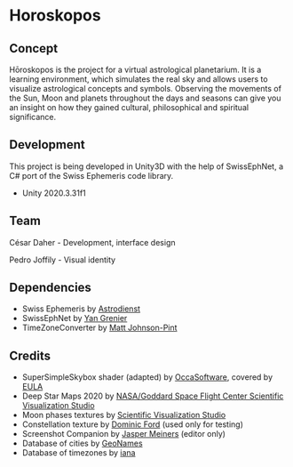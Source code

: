# Horoskopos
## Concept

Hōroskopos is the project for a virtual astrological planetarium. It is a learning environment, which simulates the real sky and allows users to visualize astrological concepts and symbols. Observing the movements of the Sun, Moon and planets throughout the days and seasons can give you an insight on how they gained cultural, philosophical and spiritual significance.

## Development

This project is being developed in Unity3D with the help of SwissEphNet, a C# port of the Swiss Ephemeris code library. 

* Unity 2020.3.31f1

## Team

César Daher - Development, interface design

Pedro Joffily - Visual identity

## Dependencies

* Swiss Ephemeris by [Astrodienst](https://www.astro.com/swisseph/)
* SwissEphNet by [Yan Grenier](https://github.com/ygrenier/SwissEphNet)
* TimeZoneConverter by [Matt Johnson-Pint](https://github.com/mattjohnsonpint/TimeZoneConverter)

## Credits

* SuperSimpleSkybox shader (adapted) by [OccaSoftware](https://occasoftware.com/skybox-for-unity), covered by [EULA](https://occasoftware.com/license-for-paid-assets)
* Deep Star Maps 2020 by [NASA/Goddard Space Flight Center Scientific Visualization Studio](https://svs.gsfc.nasa.gov/4851)
* Moon phases textures by [Scientific Visualization Studio](https://svs.gsfc.nasa.gov/4955)
* Constellation texture by [Dominic Ford](https://in-the-sky.org) (used only for testing)
* Screenshot Companion by [Jasper Meiners](https://github.com/Pfannkuchen/ScreenshotCompanion) (editor only)
* Database of cities by [GeoNames](http://download.geonames.org/)
* Database of timezones by [iana](https://www.iana.org/time-zones)
